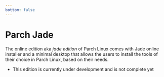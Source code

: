 ```yaml
---
bottom: false
---
```


# Parch Jade

The online edition aka *jade edition* of Parch Linux comes with Jade
online installer and a minimal desktop that allows the users to install the
tools of their choice in Parch Linux, based on their needs.

+ This edition is currently under development and is not complete yet

